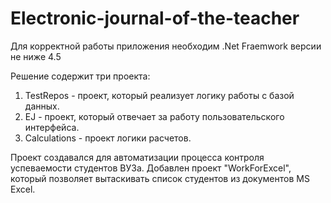 # Electronic-journal-of-the-teacher
Для корректной работы приложения необходим .Net Fraemwork версии не ниже 4.5

Решение содержит три проекта:
1. TestRepos - проект, который реализует логику работы с базой данных.
2. EJ - проект, который отвечает за работу пользовательского интерфейса.
3. Calculations - проект логики расчетов.

Проект создавался для автоматизации процесса контроля успеваемости студентов 
ВУЗа.
Добавлен проект "WorkForExcel", который позволяет вытаскивать список студентов из документов MS Excel.
